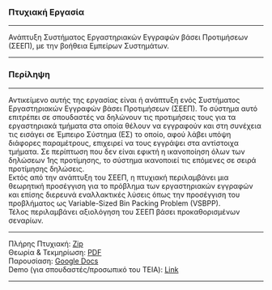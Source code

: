 ### Πτυχιακή Εργασία

---

Ανάπτυξη Συστήματος Εργαστηριακών Εγγραφών βάσει Προτιμήσεων (ΣEΕΠ), με την βοήθεια Εμπείρων Συστημάτων.

---

### Περίληψη

---

Αντικείμενο αυτής της εργασίας είναι ή ανάπτυξη ενός Συστήματος Εργαστηριακών Εγγραφών βάσει Προτιμήσεων (ΣΕΕΠ). Το σύστημα αυτό επιτρέπει σε σπουδαστές να δηλώνουν τις προτιμήσεις τους για τα εργαστηριακά τμήματα στα οποία θέλουν να εγγραφούν και στη συνέχεια τις εισάγει σε Έμπειρο Σύστημα (ΕΣ) το οποίο, αφού λάβει υπόψη διάφορες παραμέτρους, επιχειρεί να τους εγγράψει στα αντίστοιχα τμήματα.  Σε περίπτωση που δεν είναι εφικτή η ικανοποίηση όλων των δηλώσεων 1ης προτίμησης, το σύστημα ικανοποιεί τις επόμενες σε σειρά προτίμησης δηλώσεις.<br />
Εκτός από την ανάπτυξη του ΣΕΕΠ, η πτυχιακή περιλαμβάνει μια θεωρητική προσέγγιση για το πρόβλημα των εργαστηριακών εγγραφών και επίσης διερευνά εναλλακτικές λύσεις όπως την προσέγγιση του προβλήματος ως Variable-Sized Bin Packing Problem (VSBPP).<br />
Τέλος περιλαμβάνει αξιολόγηση του ΣΕΕΠ βάσει προκαθορισμένων σεναρίων.

---

Πλήρης Πτυχιακή: [Zip](http://code.google.com/p/seep-thesis/downloads/detail?name=seep.zip)<br />
Θεωρία & Τεκμηρίωση: [PDF](https://docs.google.com/open?id=0B84PYWG9ehAXTUNpSEdFZzZTVVNCc2xTLVRMM1BaQQ)<br />
Παρουσίαση: [Google Docs](https://docs.google.com/open?id=0B84PYWG9ehAXMGYyODViMzItMGYwZC00NjFmLWIzNTYtY2QyYmJjZTlmNGZh)<br />
Demo (για σπουδαστές/προσωπικό του ΤΕΙΑ): [Link](http://www.seep.os.cs.teiath.gr/)

---
